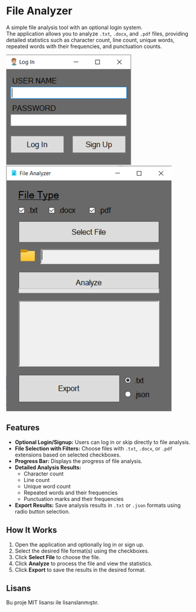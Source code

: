 # File Analyzer

A simple file analysis tool with an optional login system.  
The application allows you to analyze `.txt`, `.docx`, and `.pdf` files, providing detailed statistics such as character count, line count, unique words, repeated words with their frequencies, and punctuation counts.

![LogIn_SignUp](FileAnalyzer_WinForm/Images/LogIn_SignUp.png)  
![FileAnalyzer](FileAnalyzer_WinForm/Images/FileAnalyzer.png)  

## Features

- **Optional Login/Signup:** Users can log in or skip directly to file analysis.
- **File Selection with Filters:** Choose files with `.txt`, `.docx`, or `.pdf` extensions based on selected checkboxes.
- **Progress Bar:** Displays the progress of file analysis.
- **Detailed Analysis Results:**
  - Character count
  - Line count
  - Unique word count
  - Repeated words and their frequencies
  - Punctuation marks and their frequencies
- **Export Results:** Save analysis results in `.txt` or `.json` formats using radio button selection.

## How It Works

1. Open the application and optionally log in or sign up.
2. Select the desired file format(s) using the checkboxes.
3. Click **Select File** to choose the file.
4. Click **Analyze** to process the file and view the statistics.
5. Click **Export** to save the results in the desired format.

## Lisans
Bu proje MIT lisansı ile lisanslanmıştır.

